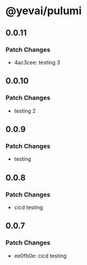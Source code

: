 # @yevai/pulumi

## 0.0.11

### Patch Changes

- 4ac3cee: testing 3

## 0.0.10

### Patch Changes

- testing 2

## 0.0.9

### Patch Changes

- testing

## 0.0.8

### Patch Changes

- cicd testing

## 0.0.7

### Patch Changes

- ee0fb0e: cicd testing
